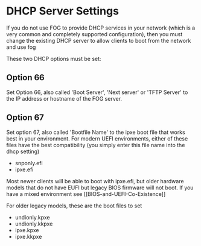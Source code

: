 # DHCP Server Settings

If you do not use FOG to provide DHCP services in your network (which is a very common and completely supported configuration), then you must change the existing DHCP server to allow clients to boot from the network and use fog

These two DHCP options must be set:

## Option 66

Set Option 66, also called 'Boot Server', 'Next server' or 'TFTP Server' to the IP address or hostname of the FOG server.

## Option 67

Set option 67, also called 'Bootfile Name' to the ipxe boot file that works best in your environment.
For modern UEFI environments, either of these files have the best compatibility (you simply enter this file name into the dhcp setting)

* snponly.efi
* ipxe.efi

Most newer clients will be able to boot with ipxe.efi, but older hardware models that do not have EUFI but legacy BIOS firmware will not boot. If you have a mixed environment see [[BIOS-and-UEFI-Co-Existence]]

For older legacy models, these are the boot files to set

* undionly.kpxe
* undionly.kkpxe
* ipxe.kpxe
* ipxe.kkpxe
